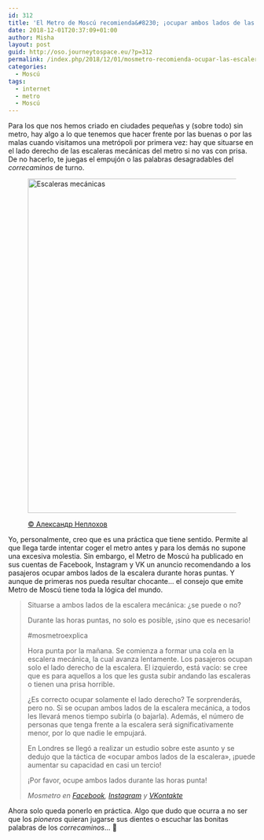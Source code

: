 ```yaml
---
id: 312
title: 'El Metro de Moscú recomienda&#8230; ¡ocupar ambos lados de las escaleras en hora punta!'
date: 2018-12-01T20:37:09+01:00
author: Misha
layout: post
guid: http://oso.journeytospace.eu/?p=312
permalink: /index.php/2018/12/01/mosmetro-recomienda-ocupar-las-escaleras/
categories:
  - Moscú
tags:
  - internet
  - metro
  - Moscú
---
```

Para los que nos hemos criado en ciudades pequeñas y (sobre todo) sin metro, hay algo a lo que tenemos que hacer frente por las buenas o por las malas cuando visitamos una metrópoli por primera vez: hay que situarse en el lado derecho de las escaleras mecánicas del metro si no vas con prisa. De no hacerlo, te juegas el empujón o las palabras desagradables del _correcaminos_ de turno.<figure class="wp-block-image alignfull">

<img loading="lazy" width="1024" height="679" src="http://unosoruso.com/wp-content/uploads/2018/12/building-ceiling-escalator-1238979-1024x679.jpg" alt="Escaleras mecánicas" class="wp-image-313" srcset="https://www.unosoruso.com/wp-content/uploads/2018/12/building-ceiling-escalator-1238979-1024x679.jpg 1024w, https://www.unosoruso.com/wp-content/uploads/2018/12/building-ceiling-escalator-1238979-300x199.jpg 300w, https://www.unosoruso.com/wp-content/uploads/2018/12/building-ceiling-escalator-1238979-768x509.jpg 768w, https://www.unosoruso.com/wp-content/uploads/2018/12/building-ceiling-escalator-1238979-1200x796.jpg 1200w, https://www.unosoruso.com/wp-content/uploads/2018/12/building-ceiling-escalator-1238979-1400x928.jpg 1400w" sizes="(max-width: 1024px) 100vw, 1024px" /> <figcaption><a href="https://www.pexels.com/@486399" target="_blank" rel="noreferrer noopener" aria-label="© Александр Неплохов
 (abre en una nueva pestaña)">© Александр Неплохов</a>  
</figcaption></figure> 

Yo, personalmente, creo que es una práctica que tiene sentido. Permite al que llega tarde intentar coger el metro antes y para los demás no supone una excesiva molestia. Sin embargo, el Metro de Moscú ha publicado en sus cuentas de Facebook, Instagram y VK un anuncio recomendando a los pasajeros ocupar ambos lados de la escalera durante horas puntas. Y aunque de primeras nos pueda resultar chocante&#8230; el consejo que emite Metro de Moscú tiene toda la lógica del mundo.

<blockquote class="wp-block-quote">
  <p>
    Situarse a ambos lados de la escalera mecánica: ¿se puede o no?
  </p>
  
  <p>
    Durante las horas puntas, no solo es posible, ¡sino que es necesario!
  </p>
  
  <p>
    #mosmetroexplica
  </p>
  
  <p>
    Hora punta por la mañana. Se comienza a formar una cola en la escalera mecánica, la cual avanza lentamente. Los pasajeros ocupan solo el lado derecho de la escalera. El izquierdo, está vacío: se cree que es para aquellos a los que les gusta subir andando las escaleras o tienen una prisa horrible.
  </p>
  
  <p>
    ¿Es correcto ocupar solamente el lado derecho? Te sorprenderás, pero no. Si se ocupan ambos lados de la escalera mecánica, a todos les llevará menos tiempo subirla (o bajarla). Además, el número de personas que tenga frente a la escalera será significativamente menor, por lo que nadie le empujará.
  </p>
  
  <p>
    En Londres se llegó a realizar un estudio sobre este asunto y se dedujo que la táctica de «ocupar ambos lados de la escalera», ¡puede aumentar su capacidad en casi un tercio!
  </p>
  
  <p>
    ¡Por favor, ocupe ambos lados durante las horas punta!
  </p>
  
  <cite>Mosmetro en <a href="https://www.facebook.com/officialmosmetro/photos/a.1501276116760362/2289385064616126/?type=3&theater" target="_blank" rel="noreferrer noopener" aria-label="Mosmetro en Facebook, Instagram y VKontakte (abre en una nueva pestaña)">Facebook</a>, <a rel="noreferrer noopener" aria-label="Mosmetro en Facebook, Instagram y VKontakte (abre en una nueva pestaña)" href="https://www.instagram.com/p/BqfTRqbHK_v/" target="_blank">Instagram</a> y <a rel="noreferrer noopener" aria-label="Mosmetro en Facebook, Instagram y VKontakte (abre en una nueva pestaña)" href="https://vk.com/officialmosmetro?w=wall-70228347_87240" target="_blank">VKontakte</a></cite>
</blockquote>

Ahora solo queda ponerlo en práctica. Algo que dudo que ocurra a no ser que los _pioneros_&nbsp;quieran jugarse sus dientes o escuchar las bonitas palabras de los _correcaminos_&#8230; 😬
